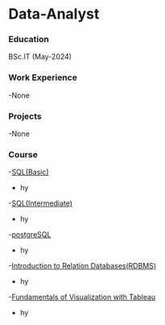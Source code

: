 # Data-Analyst

### Education 
BSc.IT (May-2024)

### Work Experience 
-None

### Projects
-None

### Course 
-[SQL(Basic)](https://www.hackerrank.com/certificates/2034dd061c66)
* hy
  
-[SQL(Intermediate)](https://www.hackerrank.com/certificates/15d3cf9f4f04)
* hy
  
-[postgreSQL](https://www.coursera.org/account/accomplishments/verify/4A7EMK9XCLJH?utm_source%3Dandroid%26utm_medium%3Dcertificate%26utm_content%3Dcert_image%26utm_campaign%3Dsharing_cta%26utm_product%3Dcourse)
* hy

-[Introduction to Relation Databases(RDBMS)](https://www.coursera.org/account/accomplishments/verify/DKFJUVD2SJDJ)
* hy

-[Fundamentals of Visualization with Tableau](https://www.coursera.org/account/accomplishments/verify/3V9DH3QNHC6B)
* hy
  

